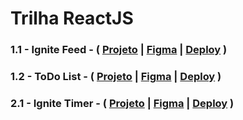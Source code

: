 # Trilha ReactJS

### 1.1 - Ignite Feed - ( [Projeto](./ignite-feed/) | [Figma](https://www.figma.com/community/file/1113573231685349036) | [Deploy](https://ignite-feed-navy-six.vercel.app) )

### 1.2 - ToDo List - ( [Projeto](./todo-list/) | [Figma](https://www.figma.com/community/file/1367520320393838157) | [Deploy](https://todo-list-kappa-roan.vercel.app) )

### 2.1 - Ignite Timer - ( [Projeto](./ignite-timer/) | [Figma](https://www.figma.com/community/file/1127351821076435124) | [Deploy](https://ignite-timer-tau-gray.vercel.app) )